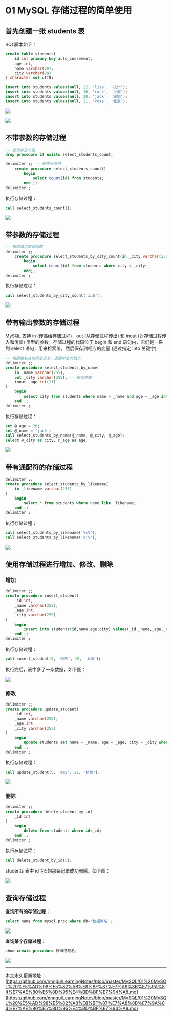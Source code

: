 # 01 MySQL 存储过程的简单使用

## 首先创建一张 students 表

SQL脚本如下：

```sql
create table students(
    id int primary key auto_increment,
    age int,
    name varchar(20),
    city varchar(20)
) character set utf8;

insert into students values(null, 22, 'lisa', '杭州');
insert into students values(null, 16, 'rock', '上海');
insert into students values(null, 20, 'jack', '深圳');
insert into students values(null, 21, 'rose', '北京');
```

![][1]

![][2]

## 不带参数的存储过程

```sql
-- 查询学生个数
drop procedure if exists select_students_count;

delimiter ;; -- 替换分隔符
	create procedure select_students_count() 
		begin 
			select count(id) from students; 
		end ;;
delimiter ;
```

执行存储过程：

```sql
call select_students_count();
```

![][3]

## 带参数的存储过程

```sql
-- 根据城市查询总数
delimiter ;;
	create procedure select_students_by_city_count(in _city varchar(255))
		begin
			select count(id) from students where city = _city;
		end;;
delimiter ;
```

执行存储过程：

```sql
call select_students_by_city_count('上海');
```

![][4]

## 带有输出参数的存储过程

MySQL 支持 in (传递给存储过程)，out (从存储过程传出) 和 inout (对存储过程传入和传出) 类型的参数。存储过程的代码位于 begin 和 end 语句内，它们是一系列 select 语句，用来检索值，然后保存到相应的变量 (通过指定 into 关键字)

```sql
-- 根据姓名查询学生信息，返回学生的城市
delimiter ;;
create procedure select_students_by_name(
    in _name varchar(255),
    out _city varchar(255), -- 输出参数
    inout _age int(11)
)
    begin 
    	select city from students where name = _name and age = _age into _city;
    end ;;
delimiter ;
```

执行存储过程：

```sql
set @_age = 20;
set @_name = 'jack';
call select_students_by_name(@_name, @_city, @_age);
select @_city as city, @_age as age;
```

![][5]

## 带有通配符的存储过程

```sql
delimiter ;;
create procedure select_students_by_likename(
    in _likename varchar(255)
)
    begin
    	select * from students where name like _likename;
    end ;;
delimiter ;
```

执行存储过程：

```sql
call select_students_by_likename('%s%');
call select_students_by_likename('%j%');
```

![][6]

## 使用存储过程进行增加、修改、删除

### 增加

```sql
delimiter ;;
create procedure insert_student(
    _id int,
    _name varchar(255),
    _age int,
    _city varchar(255)
)
    begin
    	insert into students(id,name,age,city) values(_id,_name,_age,_city);
    end ;;
delimiter ;
```

执行存储过程：

```sql
call insert_student(5, '张三', 19, '上海');
```

执行完后，表中多了一条数据，如下图：

![][7]

### 修改

```sql
delimiter ;;
create procedure update_student(
    _id int,
    _name varchar(255),
    _age int,
    _city varchar(255)
)
    begin
    	update students set name = _name, age = _age, city = _city where id = _id;
    end ;;
delimiter ;
```

执行存储过程：

```sql
call update_student(5, 'amy', 22, '杭州');
```

![][8]

### 删除

```sql
delimiter ;;
create procedure delete_student_by_id(
    _id int
)
    begin
    	delete from students where id=_id;
    end ;;
delimiter ;
```

执行存储过程：

```sql
call delete_student_by_id(5);
```

students 表中 id 为5的那条记录成功删除。如下图：

![][9]

## 查询存储过程

**查询所有的存储过程：**

```sql
select name from mysql.proc where db='数据库名';
```

![][10]

**查询某个存储过程：**

```sql
show create procedure 存储过程名;
```

![][11]


















---

本文永久更新地址：[https://github.com/nnngu/LearningNotes/blob/master/MySQL/01%20MySQL%20%E5%AD%98%E5%82%A8%E8%BF%87%E7%A8%8B%E7%9A%84%E7%AE%80%E5%8D%95%E4%BD%BF%E7%94%A8.md](https://github.com/nnngu/LearningNotes/blob/master/MySQL/01%20MySQL%20%E5%AD%98%E5%82%A8%E8%BF%87%E7%A8%8B%E7%9A%84%E7%AE%80%E5%8D%95%E4%BD%BF%E7%94%A8.md)


  [1]: https://www.github.com/nnngu/FigureBed/raw/master/2018/2/23/1519381595914.jpg
  [2]: https://www.github.com/nnngu/FigureBed/raw/master/2018/2/23/1519381659110.jpg
  [3]: https://www.github.com/nnngu/FigureBed/raw/master/2018/2/23/1519382375498.jpg
  [4]: https://www.github.com/nnngu/FigureBed/raw/master/2018/2/23/1519382991880.jpg
  [5]: https://www.github.com/nnngu/FigureBed/raw/master/2018/2/23/1519384184008.jpg
  [6]: https://www.github.com/nnngu/FigureBed/raw/master/2018/2/23/1519385002267.jpg
  [7]: https://www.github.com/nnngu/FigureBed/raw/master/2018/2/23/1519385713796.jpg
  [8]: https://www.github.com/nnngu/FigureBed/raw/master/2018/2/23/1519386216653.jpg
  [9]: https://www.github.com/nnngu/FigureBed/raw/master/2018/2/23/1519386665787.jpg
  [10]: https://www.github.com/nnngu/FigureBed/raw/master/2018/2/23/1519387077267.jpg
  [11]: https://www.github.com/nnngu/FigureBed/raw/master/2018/2/23/1519387338470.jpg